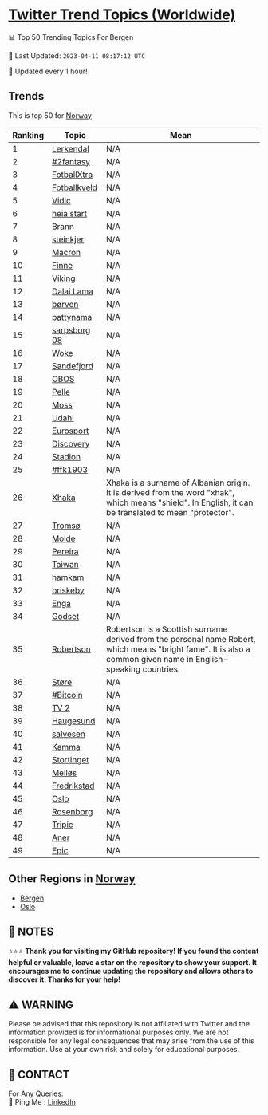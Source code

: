 [Twitter Trend Topics (Worldwide)](https://github.com/ErcinDedeoglu/Twitter-Trend-Topics)
==========


📊 Top 50 Trending Topics For Bergen

📆 Last Updated: `2023-04-11 08:17:12 UTC`

🔧 Updated every 1 hour!


## Trends

This is top 50 for [Norway](</Norway>)

| Ranking | Topic | Mean |
| ------- | ------------ | ------------ |
| 1 | [Lerkendal](http://twitter.com/search?q=Lerkendal) | N/A |
| 2 | [#2fantasy](http://twitter.com/search?q=%232fantasy) | N/A |
| 3 | [FotballXtra](http://twitter.com/search?q=FotballXtra) | N/A |
| 4 | [Fotballkveld](http://twitter.com/search?q=Fotballkveld) | N/A |
| 5 | [Vidic](http://twitter.com/search?q=Vidic) | N/A |
| 6 | [heia start](http://twitter.com/search?q=heia+start) | N/A |
| 7 | [Brann](http://twitter.com/search?q=Brann) | N/A |
| 8 | [steinkjer](http://twitter.com/search?q=steinkjer) | N/A |
| 9 | [Macron](http://twitter.com/search?q=Macron) | N/A |
| 10 | [Finne](http://twitter.com/search?q=Finne) | N/A |
| 11 | [Viking](http://twitter.com/search?q=Viking) | N/A |
| 12 | [Dalai Lama](http://twitter.com/search?q=Dalai+Lama) | N/A |
| 13 | [børven](http://twitter.com/search?q=b%c3%b8rven) | N/A |
| 14 | [pattynama](http://twitter.com/search?q=pattynama) | N/A |
| 15 | [sarpsborg 08](http://twitter.com/search?q=sarpsborg+08) | N/A |
| 16 | [Woke](http://twitter.com/search?q=Woke) | N/A |
| 17 | [Sandefjord](http://twitter.com/search?q=Sandefjord) | N/A |
| 18 | [OBOS](http://twitter.com/search?q=OBOS) | N/A |
| 19 | [Pelle](http://twitter.com/search?q=Pelle) | N/A |
| 20 | [Moss](http://twitter.com/search?q=Moss) | N/A |
| 21 | [Udahl](http://twitter.com/search?q=Udahl) | N/A |
| 22 | [Eurosport](http://twitter.com/search?q=Eurosport) | N/A |
| 23 | [Discovery](http://twitter.com/search?q=Discovery) | N/A |
| 24 | [Stadion](http://twitter.com/search?q=Stadion) | N/A |
| 25 | [#ffk1903](http://twitter.com/search?q=%23ffk1903) | N/A |
| 26 | [Xhaka](http://twitter.com/search?q=Xhaka) | Xhaka is a surname of Albanian origin. It is derived from the word "xhak", which means "shield". In English, it can be translated to mean "protector". |
| 27 | [Tromsø](http://twitter.com/search?q=Troms%c3%b8) | N/A |
| 28 | [Molde](http://twitter.com/search?q=Molde) | N/A |
| 29 | [Pereira](http://twitter.com/search?q=Pereira) | N/A |
| 30 | [Taiwan](http://twitter.com/search?q=Taiwan) | N/A |
| 31 | [hamkam](http://twitter.com/search?q=hamkam) | N/A |
| 32 | [briskeby](http://twitter.com/search?q=briskeby) | N/A |
| 33 | [Enga](http://twitter.com/search?q=Enga) | N/A |
| 34 | [Godset](http://twitter.com/search?q=Godset) | N/A |
| 35 | [Robertson](http://twitter.com/search?q=Robertson) | Robertson is a Scottish surname derived from the personal name Robert, which means "bright fame". It is also a common given name in English-speaking countries. |
| 36 | [Støre](http://twitter.com/search?q=St%c3%b8re) | N/A |
| 37 | [#Bitcoin](http://twitter.com/search?q=%23Bitcoin) | N/A |
| 38 | [TV 2](http://twitter.com/search?q=TV+2) | N/A |
| 39 | [Haugesund](http://twitter.com/search?q=Haugesund) | N/A |
| 40 | [salvesen](http://twitter.com/search?q=salvesen) | N/A |
| 41 | [Kamma](http://twitter.com/search?q=Kamma) | N/A |
| 42 | [Stortinget](http://twitter.com/search?q=Stortinget) | N/A |
| 43 | [Melløs](http://twitter.com/search?q=Mell%c3%b8s) | N/A |
| 44 | [Fredrikstad](http://twitter.com/search?q=Fredrikstad) | N/A |
| 45 | [Oslo](http://twitter.com/search?q=Oslo) | N/A |
| 46 | [Rosenborg](http://twitter.com/search?q=Rosenborg) | N/A |
| 47 | [Tripic](http://twitter.com/search?q=Tripic) | N/A |
| 48 | [Aner](http://twitter.com/search?q=Aner) | N/A |
| 49 | [Epic](http://twitter.com/search?q=Epic) | N/A |



## Other Regions in [Norway](</Norway>)

* [Bergen](</Norway/Bergen.md>)
* [Oslo](</Norway/Oslo.md>)



## 📝 NOTES

⭐⭐⭐ **Thank you for visiting my GitHub repository! If you found the content helpful or valuable, leave a star on the repository to show your support. It encourages me to continue updating the repository and allows others to discover it. Thanks for your help!**


## ⚠️ WARNING

Please be advised that this repository is not affiliated with Twitter and the information provided is for informational purposes only. We are not responsible for any legal consequences that may arise from the use of this information. Use at your own risk and solely for educational purposes.


## 📨 CONTACT

 For Any Queries:  
            🏓 Ping Me : [LinkedIn](https://www.linkedin.com/in/ercindedeoglu/)
